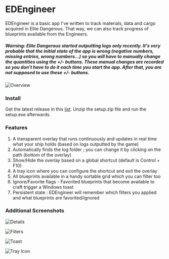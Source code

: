 # EDEngineer

EDEngineer is a basic app I've written to track materials, data and cargo acquired in Elite Dangerous. That way, we can also track progress of blueprints available from the Engineers.

##### **Warning:** Elite Dangerous started outputting logs only recently. It's very probable that the initial state of the app is wrong (negative numbers, missing entries, wrong numbers...) so you will have to manually change the quantities using the +/- buttons. These manual changes are recorded so you don't have to do it each time you start the app. After that, you are not supposed to use these +/- buttons.

![Overview](http://i.imgur.com/lOsjnfe.png)

### Install

Get the latest release in this [list](https://github.com/msarilar/EDEngineer/releases). Unzip the setup.zip file and run the setup.exe afterwards.

### Features

1. A transparent overlay that runs continuously and updates in real time what your ship holds (based on logs outputted by the game)
2. Automatically finds the log folder ; you can change it by clicking on the path (bottom of the overlay)
3. Show/Hide the overlay based on a global shortcut (default is Control + F10)
4. A tray icon where you can configure the shortcut and exit the overlay
5. All blueprints available in a handy sortable grid which you can filter too
6. Ignore/Favorite flags - Favorited blueprints that become available to craft trigger a Windows toast
7. Persistent state : EDEngineer will remember which filters you applied and what blueprints are favorited/ignored

### Additional Screenshots

![Details](http://i.imgur.com/FW4jNHG.png)

![Filters](http://i.imgur.com/yRdCYCs.png)

![Toast](http://i.imgur.com/td5H0OW.png)

![Tray Icon](http://i.imgur.com/HEjjjV6.png)